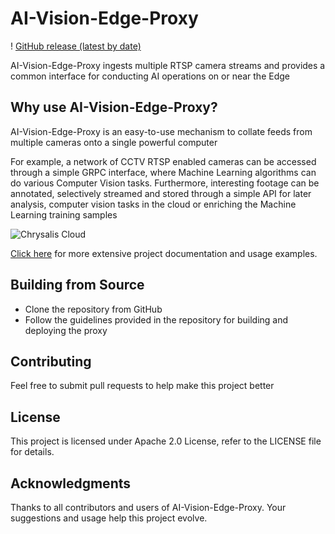 # AI-Vision-Edge-Proxy

! [GitHub release (latest by date)](https://img.shields.io/github/v/release/bombody/AI-Vision-Edge-Proxy) 

AI-Vision-Edge-Proxy ingests multiple RTSP camera streams and provides a common interface for conducting AI operations on or near the Edge

## Why use AI-Vision-Edge-Proxy?

AI-Vision-Edge-Proxy is an easy-to-use mechanism to collate feeds from multiple cameras onto a single powerful computer

For example, a network of CCTV RTSP enabled cameras can be accessed through a simple GRPC interface, where Machine Learning algorithms can do various Computer Vision tasks. Furthermore, interesting footage can be annotated, selectively streamed and stored through a simple API for later analysis, computer vision tasks in the cloud or enriching the Machine Learning training samples

![Chrysalis Cloud](https://storage.googleapis.com/chrysaliswebassets/chrysalis-video-edge-ai-proxy.png)

[Click here](https://bombody.github.io/api_doc/) for more extensive project documentation and usage examples.

## Building from Source

* Clone the repository from GitHub
* Follow the guidelines provided in the repository for building and deploying the proxy

## Contributing

Feel free to submit pull requests to help make this project better

## License

This project is licensed under Apache 2.0 License, refer to the LICENSE file for details.

## Acknowledgments

Thanks to all contributors and users of AI-Vision-Edge-Proxy. Your suggestions and usage help this project evolve.